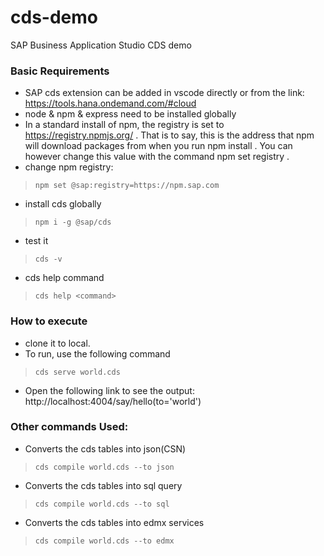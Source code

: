 # cds-demo
SAP Business Application Studio CDS demo

### Basic Requirements
- SAP cds extension can be added in vscode directly or from the link: https://tools.hana.ondemand.com/#cloud
- node & npm & express need to be installed globally
- In a standard install of npm, the registry is set to https://registry.npmjs.org/ . That is to say, this is the address that npm will download packages from when you run npm install <anything>. You can however change this value with the command npm set registry <new url> .
- change npm registry:
>   `npm set @sap:registry=https://npm.sap.com`
- install cds globally
>   `npm i -g @sap/cds`
- test it
>   `cds -v`
- cds help command
>   `cds help <command>`

### How to execute
- clone it to local.
- To run, use the following command
>   `cds serve world.cds`
- Open the following link to see the output: http://localhost:4004/say/hello(to='world')


### Other commands Used:
- Converts the cds tables into json(CSN)
>   `cds compile world.cds --to json`
- Converts the cds tables into sql query
>   `cds compile world.cds --to sql`
- Converts the cds tables into edmx services
>   `cds compile world.cds --to edmx`
